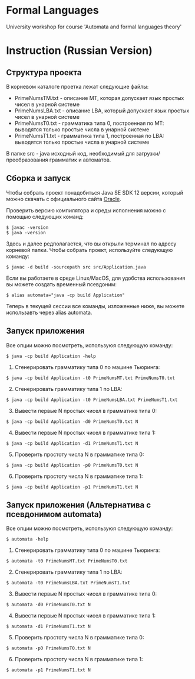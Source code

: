 # Formal Languages

University workshop for course 'Automata and formal languages theory'

# Instruction (Russian Version)

## Структура проекта

В корневом каталоге проетка лежат следующие файлы:

* PrimeNumsTM.txt - описание МТ, которая допускает язык простых чисел в унарной системе 
* PrimeNumsLBA.txt - описание LBA, который допускает язык простых чисел в унарной системе 
* PrimeNumsT0.txt - грамматика типа 0, построенная по МТ: выводятся только простые числа в унарной системе
* PrimeNumsT1.txt - грамматика типа 1, построенная по LBA: выводятся только простые числа в унарной системе

В папке src - java исходный код, необходимый для загрузки/преобразования грамматик и автоматов.

## Сборка и запуск

Чтобы собрать проект понадобиться Java SE SDK 12 версии, который можно скачать 
с официального сайта [Oracle](https://www.oracle.com/technetwork/java/javase/downloads/jdk12-downloads-5295953.html).

Проверить версию компилятора и среды исполнения можно с помощью следующих команд:
```
$ javac -version
$ java -version
```

Здесь и далее редполагается, что вы открыли терминал по адресу корневой папки.
Чтобы собрать проект, используйте следующую команду:
```
$ javac -d build -sourcepath src src/Application.java  
```

Если вы работаете в среде Linux/MacOS, для удобства использования вы можете
создать временный псевдоним:
```
$ alias automata="java -cp build Application"
```
Теперь в текущей сессии все команды, изложенные ниже, вы можете использавть
через alias automata.

## Запуск приложения

Все опции можно посмотреть, используюя следующую команду:
```
$ java -cp build Application -help
```
1. Сгенерировать грамматику типа 0 по машине Тьюринга:
```
$ java -cp build Application -t0 PrimeNumsMT.txt PrimeNumsT0.txt
```
2. Сгенерировать грамматику типа 1 по LBA:
```
$ java -cp build Application -t0 PrimeNumsLBA.txt PrimeNumsT1.txt
```
3. Вывести первые N простых чисел в грамматике типа 0:
```
$ java -cp build Application -d0 PrimeNumsT0.txt N
```
4. Вывести первые N простых чисел в грамматике типа 1:
```
$ java -cp build Application -d1 PrimeNumsT1.txt N
``` 
5. Проверить простоту числа N в грамматике типа 0:
```
$ java -cp build Application -p0 PrimeNumsT0.txt N
```
6. Проверить простоту числа N в грамматике типа 1:
```
$ java -cp build Application -p1 PrimeNumsT1.txt N
```

## Запуск приложения (Альтернатива с псевдонимом automata)

Все опции можно посмотреть, используюя следующую команду:
```
$ automata -help
```
1. Сгенерировать грамматику типа 0 по машине Тьюринга:
```
$ automata -t0 PrimeNumsMT.txt PrimeNumsT0.txt
```
2. Сгенерировать грамматику типа 1 по LBA:
```
$ automata -t0 PrimeNumsLBA.txt PrimeNumsT1.txt
```
3. Вывести первые N простых чисел в грамматике типа 0:
```
$ automata -d0 PrimeNumsT0.txt N
```
4. Вывести первые N простых чисел в грамматике типа 1:
```
$ automata -d1 PrimeNumsT1.txt N
``` 
5. Проверить простоту числа N в грамматике типа 0:
```
$ automata -p0 PrimeNumsT0.txt N
```
6. Проверить простоту числа N в грамматике типа 1:
```
$ automata -p1 PrimeNumsT1.txt N
```